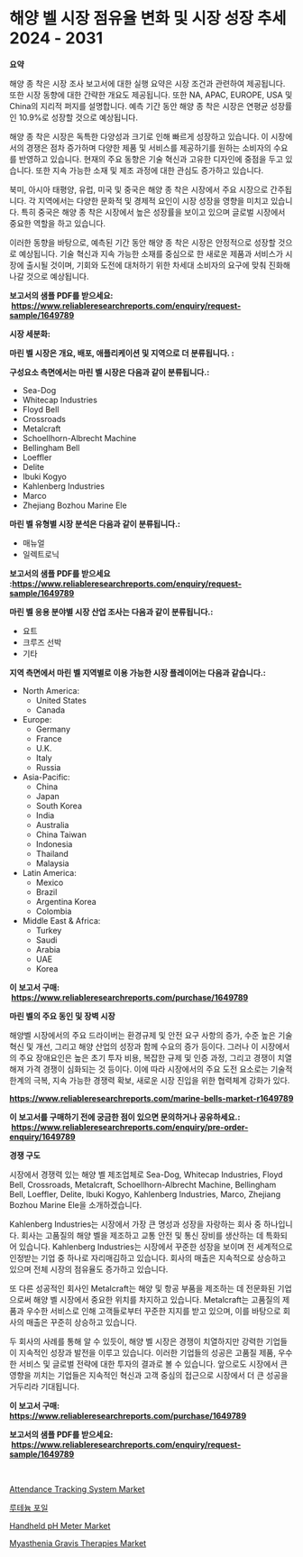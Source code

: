 <p><h1>해양 벨 시장 점유율 변화 및 시장 성장 추세 2024 - 2031</h1></p><p><strong>요약</strong></p>
<p><p>해양 종 착은 시장 조사 보고서에 대한 실행 요약은 시장 조건과 관련하여 제공됩니다. 또한 시장 동향에 대한 간략한 개요도 제공됩니다. 또한 NA, APAC, EUROPE, USA 및 China의 지리적 퍼지를 설명합니다. 예측 기간 동안 해양 종 착은 시장은 연평균 성장률인 10.9%로 성장할 것으로 예상됩니다.</p><p>해양 종 착은 시장은 독특한 다양성과 크기로 인해 빠르게 성장하고 있습니다. 이 시장에서의 경쟁은 점차 증가하며 다양한 제품 및 서비스를 제공하기를 원하는 소비자의 수요를 반영하고 있습니다. 현재의 주요 동향은 기술 혁신과 고유한 디자인에 중점을 두고 있습니다. 또한 지속 가능한 소재 및 제조 과정에 대한 관심도 증가하고 있습니다.</p><p>북미, 아시아 태평양, 유럽, 미국 및 중국은 해양 종 착은 시장에서 주요 시장으로 간주됩니다. 각 지역에서는 다양한 문화적 및 경제적 요인이 시장 성장을 영향을 미치고 있습니다. 특히 중국은 해양 종 착은 시장에서 높은 성장률을 보이고 있으며 글로벌 시장에서 중요한 역할을 하고 있습니다.</p><p>이러한 동향을 바탕으로, 예측된 기간 동안 해양 종 착은 시장은 안정적으로 성장할 것으로 예상됩니다. 기술 혁신과 지속 가능한 소재를 중심으로 한 새로운 제품과 서비스가 시장에 출시될 것이며, 기회와 도전에 대처하기 위한 차세대 소비자의 요구에 맞춰 진화해 나갈 것으로 예상됩니다.</p></p>
<p><strong>보고서의 샘플 PDF를 받으세요: &nbsp;<a href="https://www.reliableresearchreports.com/enquiry/request-sample/1649789">https://www.reliableresearchreports.com/enquiry/request-sample/1649789</a></strong></p>
<p><strong>시장 세분화:</strong></p>
<p><strong> 마린 벨 시장은 개요, 배포, 애플리케이션 및 지역으로 더 분류됩니다. :</strong></p>
<p><strong>구성요소 측면에서는 마린 벨 시장은 다음과 같이 분류됩니다.:</strong></p>
<p><ul><li>Sea-Dog</li><li>Whitecap Industries</li><li>Floyd Bell</li><li>Crossroads</li><li>Metalcraft</li><li>Schoellhorn-Albrecht Machine</li><li>Bellingham Bell</li><li>Loeffler</li><li>Delite</li><li>Ibuki Kogyo</li><li>Kahlenberg Industries</li><li>Marco</li><li>Zhejiang Bozhou Marine Ele</li></ul></p>
<p><strong> 마린 벨 유형별 시장 분석은 다음과 같이 분류됩니다.:</strong></p>
<p><ul><li>매뉴얼</li><li>일렉트로닉</li></ul></p>
<p><strong>보고서의 샘플 PDF를 받으세요 :<a href="https://www.reliableresearchreports.com/enquiry/request-sample/1649789">https://www.reliableresearchreports.com/enquiry/request-sample/1649789</a></strong></p>
<p><strong> 마린 벨 응용 분야별 시장 산업 조사는 다음과 같이 분류됩니다.:</strong></p>
<p><ul><li>요트</li><li>크루즈 선박</li><li>기타</li></ul></p>
<p><strong>지역 측면에서 마린 벨 지역별로 이용 가능한 시장 플레이어는 다음과 같습니다.:</strong></p>
<p><ul>
    <li>
        North America:
        <ul>
            <li>United States</li>
            <li>Canada</li>
        </ul>
    </li>
    <li>
        Europe:
        <ul>
            <li>Germany</li>
            <li>France</li>
            <li>U.K.</li>
            <li>Italy</li>
            <li>Russia</li>
        </ul>
    </li>
    <li>
        Asia-Pacific:
        <ul>
            <li>China</li>
            <li>Japan</li>
            <li>South Korea</li>
            <li>India</li>
            <li>Australia</li>
            <li>China Taiwan</li>
            <li>Indonesia</li>
            <li>Thailand</li>
            <li>Malaysia</li>
        </ul>
    </li>
    <li>
        Latin America:
        <ul>
            <li>Mexico</li>
            <li>Brazil</li>
            <li>Argentina Korea</li>
            <li>Colombia</li>
        </ul>
    </li>
    <li>
        Middle East & Africa:
        <ul>
            <li>Turkey</li>
            <li>Saudi</li>
            <li>Arabia</li>
            <li>UAE</li>
            <li>Korea</li>
        </ul>
    </li>
    </ul></p>
<p><strong>이 보고서 구매: &nbsp;<a href="https://www.reliableresearchreports.com/purchase/1649789">https://www.reliableresearchreports.com/purchase/1649789</a></strong></p>
<p><strong>마린 벨의 주요 동인 및 장벽 시장</strong></p>
<p><p>해양벨 시장에서의 주요 드라이버는 환경규제 및 안전 요구 사항의 증가, 수준 높은 기술 혁신 및 개선, 그리고 해양 산업의 성장과 함께 수요의 증가 등이다. 그러나 이 시장에서의 주요 장애요인은 높은 초기 투자 비용, 복잡한 규제 및 인증 과정, 그리고 경쟁이 치열해져 가격 경쟁이 심화되는 것 등이다. 이에 따라 시장에서의 주요 도전 요소로는 기술적 한계의 극복, 지속 가능한 경쟁력 확보, 새로운 시장 진입을 위한 협력체계 강화가 있다.</p></p>
<p><strong><a href="https://www.reliableresearchreports.com/marine-bells-market-r1649789">https://www.reliableresearchreports.com/marine-bells-market-r1649789</a></strong></p>
<p><strong>이 보고서를 구매하기 전에 궁금한 점이 있으면 문의하거나 공유하세요.: &nbsp;<a href="https://www.reliableresearchreports.com/enquiry/pre-order-enquiry/1649789">https://www.reliableresearchreports.com/enquiry/pre-order-enquiry/1649789</a></strong></p>
<p><strong>경쟁 구도</strong></p>
<p><p>시장에서 경쟁력 있는 해양 벨 제조업체로 Sea-Dog, Whitecap Industries, Floyd Bell, Crossroads, Metalcraft, Schoellhorn-Albrecht Machine, Bellingham Bell, Loeffler, Delite, Ibuki Kogyo, Kahlenberg Industries, Marco, Zhejiang Bozhou Marine Ele을 소개하겠습니다.</p><p>Kahlenberg Industries는 시장에서 가장 큰 명성과 성장을 자랑하는 회사 중 하나입니다. 회사는 고품질의 해양 벨을 제조하고 교통 안전 및 통신 장비를 생산하는 데 특화되어 있습니다. Kahlenberg Industries는 시장에서 꾸준한 성장을 보이며 전 세계적으로 인정받는 기업 중 하나로 자리매김하고 있습니다. 회사의 매출은 지속적으로 상승하고 있으며 전체 시장의 점유율도 증가하고 있습니다.</p><p>또 다른 성공적인 회사인 Metalcraft는 해양 및 항공 부품을 제조하는 데 전문화된 기업으로써 해양 벨 시장에서 중요한 위치를 차지하고 있습니다. Metalcraft는 고품질의 제품과 우수한 서비스로 인해 고객들로부터 꾸준한 지지를 받고 있으며, 이를 바탕으로 회사의 매출은 꾸준히 상승하고 있습니다.</p><p>두 회사의 사례를 통해 알 수 있듯이, 해양 벨 시장은 경쟁이 치열하지만 강력한 기업들이 지속적인 성장과 발전을 이루고 있습니다. 이러한 기업들의 성공은 고품질 제품, 우수한 서비스 및 글로벌 전략에 대한 투자의 결과로 볼 수 있습니다. 앞으로도 시장에서 큰 영향을 끼치는 기업들은 지속적인 혁신과 고객 중심의 접근으로 시장에서 더 큰 성공을 거두리라 기대됩니다.</p></p>
<p><strong>이 보고서 구매: &nbsp; <a href="https://www.reliableresearchreports.com/purchase/1649789">https://www.reliableresearchreports.com/purchase/1649789</a></strong></p>
<p><strong>보고서의 샘플 PDF를 받으세요: &nbsp;<a href="https://www.reliableresearchreports.com/enquiry/request-sample/1649789">https://www.reliableresearchreports.com/enquiry/request-sample/1649789</a></strong><strong></strong></p>
<p>&nbsp;</p>
<p><p><a href="https://www.linkedin.com/pulse/attendance-tracking-system-market-report-reveals-latest-trends-xg2je?trackingId=u9vLf1TkduhUIw22NcbvBA%3D%3D">Attendance Tracking System Market</a></p><p><a href="https://github.com/GabrielBlanda5656/Market-Research-Report-List-1/blob/main/172321428754.md">루테늄 포일</a></p><p><a href="https://github.com/Hazelklievgspy6vdcsmu106w/Market-Research-Report-List-2/blob/main/handheld-ph-meter-market.md">Handheld pH Meter Market</a></p><p><a href="https://www.linkedin.com/pulse/myasthenia-gravis-therapies-market-outlook-industry-overview-rfgze?trackingId=B3v26WHtfnfoHM%2Fwc5Vj5w%3D%3D">Myasthenia Gravis Therapies Market</a></p></p>